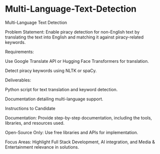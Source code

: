 # Multi-Language-Text-Detection

Multi-Language Text Detection

Problem Statement:
Enable piracy detection for non-English text by translating the text into English and matching it against piracy-related keywords.

Requirements:

Use Google Translate API or Hugging Face Transformers for translation.

Detect piracy keywords using NLTK or spaCy.

Deliverables:

Python script for text translation and keyword detection.

Documentation detailing multi-language support.

Instructions to Candidate

Documentation: Provide step-by-step documentation, including the tools, libraries, and resources used.

Open-Source Only: Use free libraries and APIs for implementation.

Focus Areas: Highlight Full Stack Development, AI integration, and Media & Entertainment relevance in solutions.

